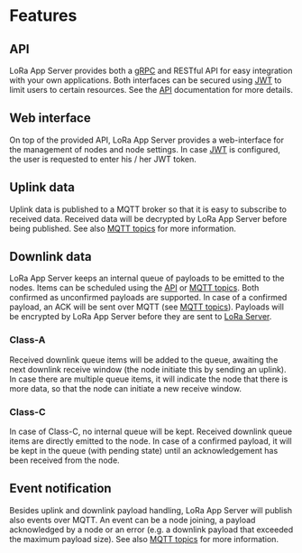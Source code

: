 # Features

## API

LoRa App Server provides both a [gRPC](http://www.grpc.io) and RESTful API for
easy integration with your own applications. Both interfaces can be secured
using [JWT](http://jwt.io/) to limit users to certain resources. See
the [API](api.md) documentation for more details.

## Web interface

On top of the provided API, LoRa App Server provides a web-interface for the
management of nodes and node settings. In case [JWT](https://jwt.io/) is
configured, the user is requested to enter his / her JWT token.

## Uplink data

Uplink data is published to a MQTT broker so that it is easy to subscribe
to received data. Received data will be decrypted by LoRa App Server before
being published. See also [MQTT topics](mqtt-topics.md) for more information.

## Downlink data

LoRa App Server keeps an internal queue of payloads to be emitted to the nodes.
Items can be scheduled using the [API](api.md) or
[MQTT topics](mqtt-topics.md). Both confirmed as unconfirmed payloads are
supported. In case of a confirmed payload, an ACK will be sent over MQTT
(see [MQTT topics](mqtt-topics.md)). Payloads will be encrypted by LoRa App
Server before they are sent to [LoRa Server]().

### Class-A

Received downlink queue items will be added to the queue, awaiting the next
downlink receive window (the node initiate this by sending an uplink). In
case there are multiple queue items, it will indicate the node that there
is more data, so that the node can initiate a new receive window.

### Class-C

In case of Class-C, no internal queue will be kept. Received downlink queue
items are directly emitted to the node. In case of a confirmed payload, it will
be kept in the queue (with pending state) until an acknowledgement has been
received from the node.

## Event notification

Besides uplink and downlink payload handling, LoRa App Server will publish also
events over MQTT. An event can be a node joining, a payload acknowledged by
a node or an error (e.g. a downlink payload that exceeded the maximum payload
size). See also [MQTT topics](mqtt-topics.md) for more information.
